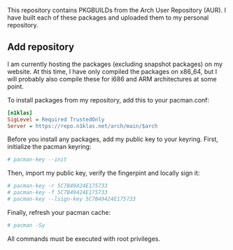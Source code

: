 This repository contains PKGBUILDs from the Arch User Repository
(AUR). I have built each of these packages and uploaded them to
my personal repository.

## Add repository
I am currently hosting the packages (excluding snapshot packages)
on my website. At this time, I have only compiled the packages on
x86_64, but I will probably also compile these for i686 and ARM
architectures at some point.

To install packages from my repository, add this to your pacman.conf:

```INI
[n1klas]
SigLevel = Required TrustedOnly
Server = https://repo.n1klas.net/arch/main/$arch
```

Before you install any packages, add my public key to your keyring.
First, initialize the pacman keyring:

```bash
# pacman-key --init
```

Then, import my public key, verify the fingerpint and locally sign it:

```bash
# pacman-key -r 5C7B49424E175733
# pacman-key -f 5C7B49424E175733
# pacman-key --lsign-key 5C7B49424E175733
```

Finally, refresh your pacman cache:

```bash
# pacman -Sy
```

All commands must be executed with root privileges.